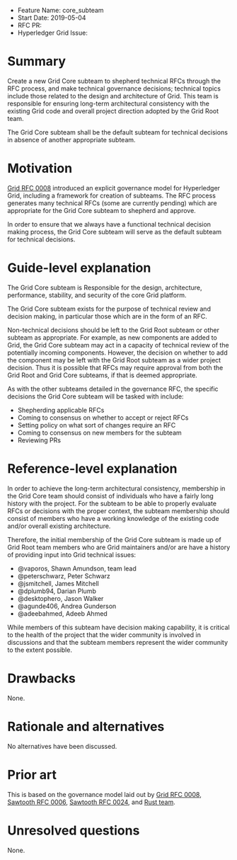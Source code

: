 - Feature Name: core_subteam
- Start Date: 2019-05-04
- RFC PR:
- Hyperledger Grid Issue:

# Summary
[summary]: #summary

Create a new Grid Core subteam to shepherd technical RFCs through the RFC
process, and make technical governance decisions; technical topics include
those related to the design and architecture of Grid. This team is responsible
for ensuring long-term architectural consistency with the existing Grid code
and overall project direction adopted by the Grid Root team.

The Grid Core subteam shall be the default subteam for technical decisions in
absence of another appropriate subteam.

# Motivation
[motivation]: #motivation

[Grid RFC 0008](https://github.com/hyperledger/grid-rfcs/blob/master/text/0008-grid-governance.md)
introduced an explicit governance model for Hyperledger Grid, including
a framework for creation of subteams.  The RFC process generates many
technical RFCs (some are currently pending) which are appropriate for the
Grid Core subteam to shepherd and approve.

In order to ensure that we always have a functional technical decision making
process, the Grid Core subteam will serve as the default subteam for technical
decisions.

# Guide-level explanation
[guide-level-explanation]: #guide-level-explanation

The Grid Core subteam is Responsible for the design, architecture, performance,
stability, and security of the core Grid platform.

The Grid Core subteam exists for the purpose of technical review and decision
making, in particular those which are in the form of an RFC.

Non-technical decisions should be left to the Grid Root subteam or other
subteam as appropriate.  For example, as new components are added to Grid, the
Grid Core subteam may act in a capacity of technical review of the potentially
incoming components. However, the decision on whether to add the component may
be left with the Grid Root subteam as a wider project decision. Thus it is
possible that RFCs may require approval from both the Grid Root and Grid Core
subteams, if that is deemed appropriate.

As with the other subteams detailed in the governance RFC, the specific
decisions the Grid Core subteam will be tasked with include:

- Shepherding applicable RFCs
- Coming to consensus on whether to accept or reject RFCs
- Setting policy on what sort of changes require an RFC
- Coming to consensus on new members for the subteam
- Reviewing PRs

# Reference-level explanation
[reference-level-explanation]: #reference-level-explanation

In order to achieve the long-term architectural consistency, membership in the
Grid Core team should consist of individuals who have a fairly long history
with the project. For the subteam to be able to properly evaluate RFCs or
decisions with the proper context, the subteam membership should consist of
members who have a working knowledge of the existing code and/or overall
existing architecture.

Therefore, the initial membership of the Grid Core subteam is made up of Grid
Root team members who are Grid maintainers and/or are have a history of
providing input into Grid technical issues:

- @vaporos, Shawn Amundson, team lead
- @peterschwarz, Peter Schwarz
- @jsmitchell, James Mitchell
- @dplumb94, Darian Plumb
- @desktophero, Jason Walker
- @agunde406, Andrea Gunderson
- @adeebahmed, Adeeb Ahmed

While members of this subteam have decision making capability, it is critical
to the health of the project that the wider community is involved in
discussions and that the subteam members represent the wider community to
the extent possible.

# Drawbacks
[drawbacks]: #drawbacks

None.

# Rationale and alternatives
[alternatives]: #alternatives

No alternatives have been discussed.

# Prior art
[prior-art]: #prior-art

This is based on the governance model laid out by
[Grid RFC 0008](https://github.com/hyperledger/grid-rfcs/blob/master/text/0008-grid-governance.md),
[Sawtooth RFC 0006](https://github.com/hyperledger/sawtooth-rfcs/blob/master/text/0006-sawtooth-governance.md),
[Sawtooth RFC 0024](https://github.com/hyperledger/sawtooth-rfcs/blob/master/text/0024-core-subteam.md),
and
[Rust team](https://github.com/rust-lang/rfcs/blob/master/text/1683-docs-team.md).

# Unresolved questions
[unresolved]: #unresolved-questions

None.
